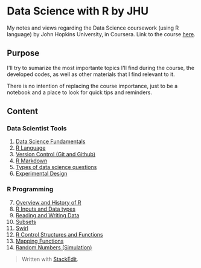 # Data Science with R by JHU

My notes and views regarding the Data Science coursework (using R language) by John Hopkins University, in Coursera.
Link to the course [here](https://www.coursera.org/specializations/jhu-data-science).

## Purpose

I'll try to sumarize the most importante topics I'll find during the course,  the developed codes, as well as other materials that I find relevant to it.

There is no intention of replacing the course importance, just to be a notebook and a place to look for quick tips and reminders. 

## Content

### Data Scientist Tools
1. [Data Science Fundamentals](https://github.com/cauabernardino/Data-Science-By-John-Hopkins/blob/master/01%20-%20Data%20Scientist%20Tools/Lesson%2001.md)
2. [R Language](https://github.com/cauabernardino/Data-Science-By-John-Hopkins/blob/master/01%20-%20Data%20Scientist%20Tools/Lesson%2002.md)
3. [Version Control (Git and Github)](https://github.com/cauabernardino/Data-Science-By-John-Hopkins/blob/master/01%20-%20Data%20Scientist%20Tools/Lesson%2003.md)
4. [R Markdown](https://github.com/cauabernardino/Data-Science-By-John-Hopkins/blob/master/01%20-%20Data%20Scientist%20Tools/Lesson%2004.md)
5. [Types of data science questions](https://github.com/cauabernardino/Data-Science-By-John-Hopkins/blob/master/01%20-%20Data%20Scientist%20Tools/Lesson%2005.md)
6. [Experimental Design](https://github.com/cauabernardino/Data-Science-By-John-Hopkins/blob/master/01%20-%20Data%20Scientist%20Tools/Lesson%2006.md)

### R Programming

7. [Overview and History of R](https://github.com/cauabernardino/Data-Science-By-John-Hopkins/blob/master/02%20-%20R%20Programming/Lesson%2007.md)
8. [R Inputs and Data types](https://github.com/cauabernardino/Data-Science-By-John-Hopkins/blob/master/02%20-%20R%20Programming/Lesson%2008.md)
9. [Reading and Writing Data](https://github.com/cauabernardino/Data-Science-By-John-Hopkins/blob/master/02%20-%20R%20Programming/Lesson%2009.md)
10. [Subsets](https://github.com/cauabernardino/Data-Science-By-John-Hopkins/blob/master/02%20-%20R%20Programming/Lesson%2010.md)
11. [Swirl](https://github.com/cauabernardino/Data-Science-By-John-Hopkins/blob/master/02%20-%20R%20Programming/Lesson%2011.md)
12. [R Control Structures and Functions](https://github.com/cauabernardino/Data-Science-By-John-Hopkins/blob/master/02%20-%20R%20Programming/Lesson%2012.md)
13. [Mapping Functions](https://github.com/cauabernardino/Data-Science-By-John-Hopkins/blob/master/02%20-%20R%20Programming/Lesson%2013.md)
14. [Random Numbers (Simulation)](https://github.com/cauabernardino/Data-Science-By-John-Hopkins/blob/master/02%20-%20R%20Programming/Lesson%2014.md)
> Written with [StackEdit](https://stackedit.io/).
<!--stackedit_data:
eyJoaXN0b3J5IjpbLTM4NzUzNjUzMywtNDAzMDU2Mjk0LDE4Nj
I1NDYzMDMsMTE0Mzg1MDY1MSwtMzA5OTI4MDIsLTE3MDUyMTE0
MywxNTc2NDMwODIzLDE1NDgxNTM0MTQsLTE2MzU1MTQyMDcsLT
UzNTQ1NDU5OSwtMjE0MzMwMjQ3LC03NDQwMDIxNTcsLTgyNjg2
MDE4NSwxMzMwMzY2NDU0LC05NjU1MjA4MTEsLTE4MDUxNDI3OT
QsNzg4NjkxNjg2XX0=
-->